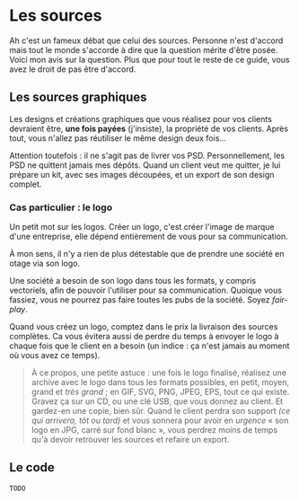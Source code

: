 # Les sources

Ah c'est un fameux débat que celui des sources. Personne n'est d'accord mais tout le monde s'accorde à dire que la question mérite d'être posée.
Voici mon avis sur la question. Plus que pour tout le reste de ce guide, vous avez le droit de pas être d'accord.

## Les sources graphiques

Les designs et créations graphiques que vous réalisez pour vos clients devraient être, **une fois payées** (j'insiste), la propriété de vos clients.
Après tout, vous n'allez pas réutiliser le même design deux fois…

Attention toutefois : il ne s'agit pas de livrer vos PSD. Personnellement, les PSD ne quittent jamais mes dépôts. Quand un client veut me quitter, je lui prépare un kit, avec ses images découpées, et un export de son design complet.

### Cas particulier : le logo

Un petit mot sur les logos. Créer un logo, c'est créer l'image de marque d'une entreprise, elle dépend entièrement de vous pour sa communication.

À mon sens, il n'y a rien de plus détestable que de prendre une société en otage via son logo.

Une société a besoin de son logo dans tous les formats, y compris vectoriels, afin de pouvoir l'utiliser pour sa communication.
Quoique vous fassiez, vous ne pourrez pas faire toutes les pubs de la société. Soyez *fair-play*.

Quand vous créez un logo, comptez dans le prix la livraison des sources complètes. Ca vous évitera aussi de perdre du temps à envoyer le logo à chaque fois que le client en a besoin (un indice : ça n'est jamais au moment où vous avez ce temps).

> À ce propos, une petite astuce : une fois le logo finalisé, réalisez une archive avec le logo dans tous les formats possibles, en petit, moyen, grand et *très grand* ; en GIF, SVG, PNG, JPEG, EPS, tout ce qui existe.
> Gravez ça sur un CD, ou une clé USB, que vous donnez au client.
> Et gardez-en une copie, bien sûr.
> Quand le client perdra son support *(ce qui arrivera, tôt ou tard)* et vous sonnera pour avoir en *urgence* « son logo en JPG, carré sur fond blanc », vous perdrez moins de temps qu'à devoir retrouver les sources et refaire un export.

## Le code

`TODO`
